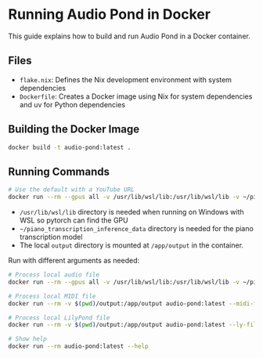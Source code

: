# Running Audio Pond in Docker

This guide explains how to build and run Audio Pond in a Docker container.

## Files

- `flake.nix`: Defines the Nix development environment with system dependencies
- `Dockerfile`: Creates a Docker image using Nix for system dependencies and uv for Python dependencies

## Building the Docker Image

```bash
docker build -t audio-pond:latest .
```

## Running Commands

```bash
# Use the default with a YouTube URL
docker run --rm --gpus all -v /usr/lib/wsl/lib:/usr/lib/wsl/lib -v ~/piano_transcription_inference_data:/root/piano_transcription_inference_data -v $(pwd)/output:/app/output audio-pond:latest https://www.youtube.com/watch?v=your-video-id
```

- `/usr/lib/wsl/lib` directory is needed when running on Windows with WSL so pytorch can find the GPU
- `~/piano_transcription_inference_data` directory is needed for the piano transcription model
- The local `output` directory is mounted at `/app/output` in the container.

Run with different arguments as needed:

```bash
# Process local audio file
docker run --rm --gpus all -v /usr/lib/wsl/lib:/usr/lib/wsl/lib -v ~/piano_transcription_inference_data:/root/piano_transcription_inference_data -v $(pwd)/output:/app/output audio-pond:latest --audio-file output/1_raw_audio.wav

# Process local MIDI file
docker run --rm -v $(pwd)/output:/app/output audio-pond:latest --midi-file output/2_transcription_split.midi --no-trim --no-split --key 1=g,28=c

# Process local LilyPond file
docker run --rm -v $(pwd)/output:/app/output audio-pond:latest --ly-file output/3_lilypond.ly

# Show help
docker run --rm audio-pond:latest --help
```
